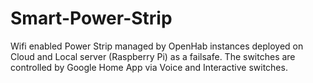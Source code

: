# Smart-Power-Strip
Wifi enabled Power Strip managed by OpenHab instances deployed on Cloud and Local server (Raspberry Pi) as a failsafe. The switches are controlled by Google Home App via Voice and Interactive switches.

